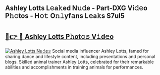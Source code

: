 ## Ashley Lotts L𝚎a𝚔ed N𝚞𝚍e - Part-DXG Vi𝚍𝚎o P𝚑𝚘tos - H𝚘𝚝 O𝚗𝚕yf𝚊ns L𝚎a𝚔s S7ul5

# <h2><a href="http://kfat4t.oniu.top/?m=Ashley+Lotts">🔗👉 🔴 Ashley Lotts P𝚑ot𝚘𝚜 V𝚒d𝚎o</a></h2>

[![Ashley Lotts Nu𝚍e𝚜](https://i.imgur.com/0qMVB7G.gif)](http://kfat4t.oniu.top/?m=Ashley+Lotts)
Social media influencer Ashley Lotts, famed for sharing dance and lifestyle content, including presentations and personal blogs. Skilled animal trainer Ashley Lotts, celebrated for their remarkable abilities and accomplishments in training animals for performances.  

